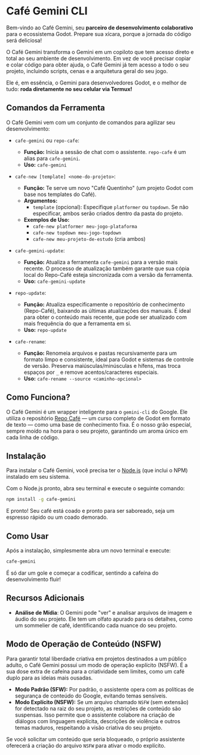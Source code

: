 # Café Gemini CLI

Bem-vindo ao Café Gemini, seu **parceiro de desenvolvimento colaborativo** para o ecossistema Godot. Prepare sua xícara, porque a jornada do código será deliciosa!

O Café Gemini transforma o Gemini em um copiloto que tem acesso direto e total ao seu ambiente de desenvolvimento. Em vez de você precisar copiar e colar código para obter ajuda, o Café Gemini já tem acesso a todo o seu projeto, incluindo scripts, cenas e a arquitetura geral do seu jogo.

Ele é, em essência, o Gemini para desenvolvedores Godot, e o melhor de tudo: **roda diretamente no seu celular via Termux!**

## Comandos da Ferramenta

O Café Gemini vem com um conjunto de comandos para agilizar seu desenvolvimento:

-   `cafe-gemini` ou `repo-cafe`:
    -   **Função:** Inicia a sessão de chat com o assistente. `repo-cafe` é um alias para `cafe-gemini`.
    -   **Uso:** `cafe-gemini`

-   `cafe-new [template] <nome-do-projeto>`:
    -   **Função:** Te serve um novo "Café Quentinho" (um projeto Godot com base nos templates do Café).
    -   **Argumentos:**
        -   `template` (opcional): Especifique `platformer` ou `topdown`. Se não especificar, ambos serão criados dentro da pasta do projeto.
    -   **Exemplos de Uso:**
        -   `cafe-new platformer meu-jogo-plataforma`
        -   `cafe-new topdown meu-jogo-topdown`
        -   `cafe-new meu-projeto-de-estudo` (cria ambos)

-   `cafe-gemini-update`:
    -   **Função:** Atualiza a ferramenta `cafe-gemini` para a versão mais recente. O processo de atualização também garante que sua cópia local do Repo-Café esteja sincronizada com a versão da ferramenta.
    -   **Uso:** `cafe-gemini-update`

-   `repo-update`:
    -   **Função:** Atualiza especificamente o repositório de conhecimento (Repo-Café), baixando as últimas atualizações dos manuais. É ideal para obter o conteúdo mais recente, que pode ser atualizado com mais frequência do que a ferramenta em si.
    -   **Uso:** `repo-update`

-   `cafe-rename`:
    -   **Função:** Renomeia arquivos e pastas recursivamente para um formato limpo e consistente, ideal para Godot e sistemas de controle de versão. Preserva maiúsculas/minúsculas e hífens, mas troca espaços por `_` e remove acentos/caracteres especiais.
    -   **Uso:** `cafe-rename --source <caminho-opcional>`

## Como Funciona?

O Café Gemini é um wrapper inteligente para o `gemini-cli` do Google. Ele utiliza o repositório [Repo Café](https://github.com/Cafe-GameDev/Repo-Cafe) — um curso completo de Godot em formato de texto — como uma base de conhecimento fixa. É o nosso grão especial, sempre moído na hora para o seu projeto, garantindo um aroma único em cada linha de código.

## Instalação

Para instalar o Café Gemini, você precisa ter o [Node.js](https://nodejs.org/) (que inclui o NPM) instalado em seu sistema.

Com o Node.js pronto, abra seu terminal e execute o seguinte comando:

```bash
npm install -g cafe-gemini
```

E pronto! Seu café está coado e pronto para ser saboreado, seja um espresso rápido ou um coado demorado.

## Como Usar

Após a instalação, simplesmente abra um novo terminal e execute:

```bash
cafe-gemini
```

É só dar um gole e começar a codificar, sentindo a cafeína do desenvolvimento fluir!

## Recursos Adicionais

-   **Análise de Mídia**: O Gemini pode "ver" e analisar arquivos de imagem e áudio do seu projeto. Ele tem um olfato apurado para os detalhes, como um sommelier de café, identificando cada nuance do seu projeto.

## Modo de Operação de Conteúdo (NSFW)

Para garantir total liberdade criativa em projetos destinados a um público adulto, o Café Gemini possui um modo de operação explícito (NSFW). É a sua dose extra de cafeína para a criatividade sem limites, como um café duplo para as ideias mais ousadas.

-   **Modo Padrão (SFW):** Por padrão, o assistente opera com as políticas de segurança de conteúdo do Google, evitando temas sensíveis.
-   **Modo Explícito (NSFW):** Se um arquivo chamado `NSFW` (sem extensão) for detectado na raiz do seu projeto, as restrições de conteúdo são suspensas. Isso permite que o assistente colabore na criação de diálogos com linguagem explícita, descrições de violência e outros temas maduros, respeitando a visão criativa do seu projeto.

Se você solicitar um conteúdo que seria bloqueado, o próprio assistente oferecerá a criação do arquivo `NSFW` para ativar o modo explícito.